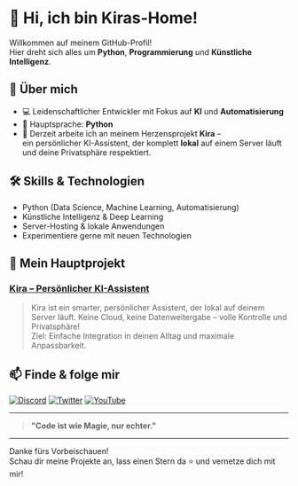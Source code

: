 # 👋 Hi, ich bin Kiras-Home!

Willkommen auf meinem GitHub-Profil!  
Hier dreht sich alles um **Python**, **Programmierung** und **Künstliche Intelligenz**.

## 🚀 Über mich

- 💻 Leidenschaftlicher Entwickler mit Fokus auf **KI** und **Automatisierung**
- 🐍 Hauptsprache: **Python**
- 🤖 Derzeit arbeite ich an meinem Herzensprojekt **Kira** –  
  ein persönlicher KI-Assistent, der komplett **lokal** auf einem Server läuft und deine Privatsphäre respektiert.

## 🛠️ Skills & Technologien

- Python (Data Science, Machine Learning, Automatisierung)
- Künstliche Intelligenz & Deep Learning
- Server-Hosting & lokale Anwendungen
- Experimentiere gerne mit neuen Technologien

## 🌟 Mein Hauptprojekt

### [Kira – Persönlicher KI-Assistent](#)
> Kira ist ein smarter, persönlicher Assistent, der lokal auf deinem Server läuft. Keine Cloud, keine Datenweitergabe – volle Kontrolle und Privatsphäre!  
> Ziel: Einfache Integration in deinen Alltag und maximale Anpassbarkeit.

## 📫 Finde & folge mir

[![Discord](https://img.shields.io/badge/Discord-KirasHome-blue?logo=discord)](https://discord.gg/deinlink)
[![Twitter](https://img.shields.io/badge/Twitter-@KirasHome-1da1f2?logo=twitter)](https://twitter.com/deinprofil)
[![YouTube](https://img.shields.io/badge/YouTube-KirasHome-red?logo=youtube)](https://www.youtube.com/channel/UCArJCWTm9Db6CeUDZVCnE_g)

---

> **"Code ist wie Magie, nur echter."**

---

Danke fürs Vorbeischauen!  
Schau dir meine Projekte an, lass einen Stern da ⭐ und vernetze dich mit mir!
